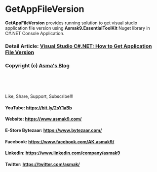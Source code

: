 # GetAppFileVersion
**GetAppFileVersion** provides running solution to get visual studio application file version using **Asmak9.EssentialToolKit** Nuget library in C#.NET Console Application.

### Detail Article: [Visual Studio C#.NET: How to Get Application File Version](https://bit.ly/3pZtHCA)

### Copyright (c) [Asma's Blog](https://www.asmak9.com/)

<br/>
<br/>
<br/>

Like, Share, Support, Subscribe!!!

#### YouTube: https://bit.ly/2sY1aBb 

#### Website: https://www.asmak9.com/

#### E-Store Bytezaar: https://www.bytezaar.com/

#### Facebook: https://www.facebook.com/AK.asmak9/

#### LinkedIn: https://www.linkedin.com/company/asmak9

#### Twitter: https://twitter.com/asmak/
